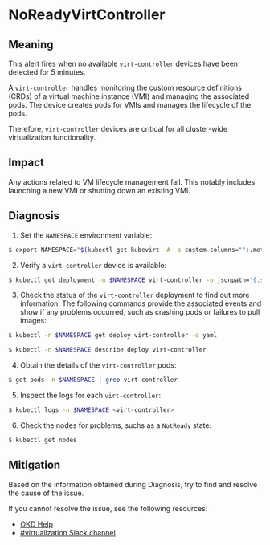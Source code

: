 <!-- Edited by Jiří Herrmann, 8 Nov 2022 -->

# NoReadyVirtController

## Meaning

This alert fires when no available `virt-controller` devices have been detected for 5 minutes.

A `virt-controller` handles monitoring the custom resource definitions (CRDs) of a virtual machine instance (VMI) and managing the associated pods. The device creates pods for VMIs and manages the lifecycle of the pods.

Therefore, `virt-controller` devices are critical for all cluster-wide virtualization functionality.

## Impact
Any actions related to VM lifecycle management fail. This notably includes launching a new VMI or shutting down an existing VMI.


## Diagnosis

1. Set the `NAMESPACE` environment variable:
```bash
$ export NAMESPACE="$(kubectl get kubevirt -A -o custom-columns="":.metadata.namespace)"
```

2. Verify a `virt-controller` device is available:
```bash
$ kubectl get deployment -n $NAMESPACE virt-controller -o jsonpath='{.status.readyReplicas}'
```

3. Check the status of the `virt-controller` deployment to find out more information. The following commands provide the associated events and show if any problems occurred, such as crashing pods or failures to pull images:
```bash
$ kubectl -n $NAMESPACE get deploy virt-controller -o yaml
```
```bash
$ kubectl -n $NAMESPACE describe deploy virt-controller
```

4. Obtain the details of the `virt-controller` pods:
```bash
$ get pods -n $NAMESPACE | grep virt-controller
```

5. Inspect the logs for each `virt-controller`:
```bash
$ kubectl logs -n $NAMESPACE <virt-controller>
```

6. Check the nodes for problems, suchs as a `NotReady` state:
```bash
$ kubectl get nodes
```

## Mitigation

Based on the information obtained during Diagnosis, try to find and resolve the cause of the issue.

<!--DS: If you cannot resolve the issue, log in to the link:https://access.redhat.com[Customer Portal] and open a support case, attaching the artifacts gathered during the Diagnosis procedure.-->
<!--USstart-->
If you cannot resolve the issue, see the following resources:

- [OKD Help](https://www.okd.io/help/)
- [#virtualization Slack channel](https://kubernetes.slack.com/channels/virtualization)
<!--USend-->


